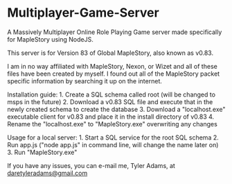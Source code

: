 Multiplayer-Game-Server
=======================

A Massively Multiplayer Online Role Playing Game server made specifically for MapleStory using NodeJS.

This server is for Version 83 of Global MapleStory, also known as v0.83.

I am in no way affiliated with MapleStory, Nexon, or Wizet and all of these files have been created by myself.
I found out all of the MapleStory packet specific information by searching it up on the internet.

Installation guide:
    1. Create a SQL schema called root (will be changed to msps in the future)
    2. Download a v0.83 SQL file and execute that in the newly created schema to create the database
    3. Download a "localhost.exe" executable client for v0.83 and place it in the install directory of v0.83
    4. Rename the "localhost.exe" to "MapleStory.exe" overwriting any changes

Usage for a local server:
    1. Start a SQL service for the root SQL schema
    2. Run app.js ("node app.js" in command line, will change the name later on)
    3. Run "MapleStory.exe"

If you have any issues, you can e-mail me, Tyler Adams, at daretyleradams@gmail.com

